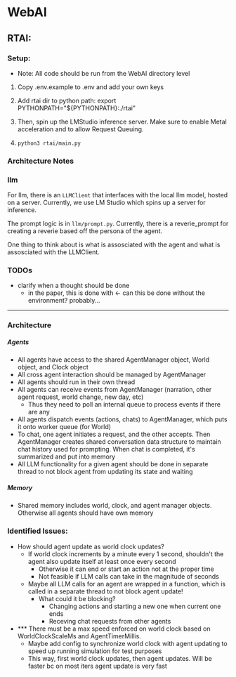 # WebAI

## RTAI:

### Setup:

- Note: All code should be run from the WebAI directory level

1) Copy .env.example to .env and add your own keys

2) Add rtai dir to python path:
    export PYTHONPATH="${PYTHONPATH}:./rtai"

4) Then, spin up the LMStudio inference server. Make sure to enable Metal acceleration and to allow Request Queuing.

5) `python3 rtai/main.py`

### Architecture Notes

### llm
For llm, there is an `LLMClient` that interfaces with the local llm model, hosted on a server. Currently, we use LM Studio which spins up a server for inference. 

The prompt logic is in `llm/prompt.py`. Currently, there is a reverie_prompt for creating a reverie based off the persona of the agent.

One thing to think about is what is assosciated with the agent and what is assosciated with the LLMClient.

### TODOs
* clarify when a thought should be done 
    * in the paper, this is done with <- can this be done without the environment? probably...

-----------------------------------------------------------------------

### Architecture
##### Agents
- All agents have access to the shared AgentManager object, World object, and Clock object
- All cross agent interaction should be managed by AgentManager
- All agents should run in their own thread
- All agents can receive events from AgentManager (narration, other agent request, world change, new day, etc)
    - Thus they need to poll an internal queue to process events if there are any
- All agents dispatch events (actions, chats) to AgentManager, which puts it onto worker queue (for World)
- To chat, one agent initiates a request, and the other accepts. Then AgentManager creates shared conversation data structure
    to maintain chat history used for prompting. When chat is completed, it's summarized and put into memory
- All LLM functionality for a given agent should be done in separate thread to not block agent from updating its state and waiting

##### Memory
- Shared memory includes world, clock, and agent manager objects. Otherwise all agents should have own memory


### Identified Issues:
- How should agent update as world clock updates? 
  - If world clock increments by a minute every 1 second, shouldn't the agent also update itself at least once every second
    - Otherwise it can end or start an action not at the proper time
    - Not feasible if LLM calls can take in the magnitude of seconds
  - Maybe all LLM calls for an agent are wrapped in a function, which is called in a separate thread to not block agent update! 
    - What could it be blocking?
        - Changing actions and starting a new one when current one ends 
        - Receving chat requests from other agents
- *** There must be a max speed enforced on world clock based on WorldClockScaleMs and AgentTimerMillis.
    - Maybe add config to synchronize world clock with agent updating to speed up running simulation for test purposes
    - This way, first world clock updates, then agent updates. Will be faster bc on most iters agent update is very fast